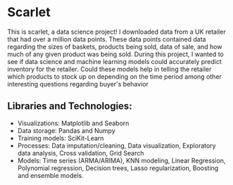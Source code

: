 # Scarlet

This is scarlet, a data science project! I downloaded data from a UK retailer that had over a million data points. These data points contained data regarding the sizes of baskets, products being sold, data of sale, and how much of any given product was being sold. During this project, I wanted to see if data science and machine learning models could accurately predict inventory for the retailer. Could these models help in telling the retailer which products to stock up on depending on the time period among other interesting questions regarding buyer's behavior

## Libraries and Technologies:
- Visualizations: Matplotlib and Seaborn
- Data storage: Pandas and Numpy
- Training models: SciKit-Learn
- Processes: Data imputation/cleaning, Data visualization, Exploratory data analysis, Cross validation, Grid Search
- Models: Time series (ARMA/ARIMA), KNN modeling, Linear Regression, Polynomial regression, Decision trees, Lasso regularization, Boosting and ensemble models.